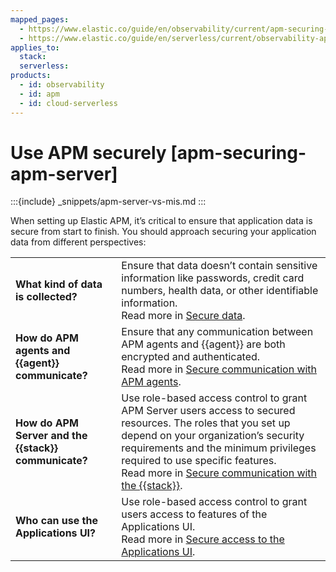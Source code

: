 ```yaml
---
mapped_pages:
  - https://www.elastic.co/guide/en/observability/current/apm-securing-apm-server.html
  - https://www.elastic.co/guide/en/serverless/current/observability-apm-keep-data-secure.html
applies_to:
  stack:
  serverless:
products:
  - id: observability
  - id: apm
  - id: cloud-serverless
---
```


# Use APM securely [apm-securing-apm-server]

:::{include} _snippets/apm-server-vs-mis.md
:::

When setting up Elastic APM, it’s critical to ensure that application data is secure from start to finish. You should approach securing your application data from different perspectives:

|     |     |
| --- | --- |
| **What kind of data is collected?** | Ensure that data doesn’t contain sensitive information like passwords,  credit card numbers, health data, or other identifiable information.<br>  Read more in [Secure data](/solutions/observability/apm/secure-data.md). |
| **How do APM agents and {{agent}} communicate?** | Ensure that any communication between APM agents and {{agent}}  are both encrypted and authenticated.<br>  Read more in [Secure communication with APM agents](/solutions/observability/apm/secure-communication-with-apm-agents.md). |
| **How do APM Server and the {{stack}} communicate?** | Use role-based access control to grant APM Server users access to secured resources. The roles that you set up depend on your organization’s security requirements and the  minimum privileges required to use specific features.<br>  Read more in [Secure communication with the {{stack}}](/solutions/observability/apm/secure-communication-with-elastic-stack.md). |
| **Who can use the Applications UI?** | Use role-based access control to grant users access to features of the Applications UI.<br>  Read more in [Secure access to the Applications UI](/solutions/observability/apm/secure-access-to-applications-ui.md). |